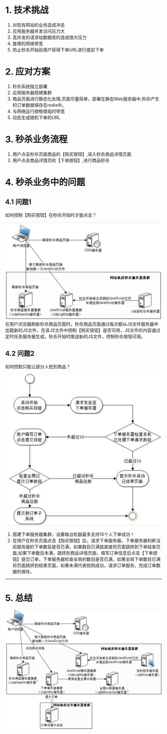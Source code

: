 # 1. 技术挑战
1. 对现有网站的业务造成冲击
2. 应用服务器并发访问压力大
3. 高并发的请求给数据库的造成很大压力
4. 陡增的网络带宽
5. 防止秒杀开始前用户获得下单URL进行提前下单

# 2. 应对方案
1. 秒杀系统独立部署
2. 应用服务器搭建集群
3. 商品页面进行静态化处理,页面尽量简单，部署在静态Web服务器中,秒杀产生的订单数据保存在redis中。
4. 与网络运行商租借临时带宽
5. 动态生成随机下单的URL

# 3. 秒杀业务流程

1. 用户点击秒杀页面商品的【购买按钮】,进入秒杀商品详情页面
2. 用户点击商品详情页的【下单按钮】,进行商品秒杀

# 4. 秒杀业务中的问题

## 4.1 问题1

如何控制【购买按钮】在秒杀开始时才能点击？

![image](./pic/控制购买按钮是否点击.jpg)
在用户浏览器刷新秒杀商品页面时，秒杀商品页面通过每次都从JS文件服务器中加载新的JS文件，在该JS文件中控制【购买按钮】是否可用，JS文件的内容通过定时任务服务器生成，秒杀开始时推送新的JS文件，控制秒杀按钮可用。

## 4.2 问题2

如何控制只能让部分人抢到商品？

![image](./pic/下单流程.jpg)

1. 搭建下单服务器集群，设置每台机器最多支持10个人下单成功！
2. 在用户在秒杀页面点击【购买按钮】后，请求下单服务器，下单服务器判断当前服务器的下单数目是否已满，如果数目已满就直接将页面跳转到下单结束页面,如果下单数目未满，跳转到商品详情页面，填写订单信息后点击【下单按钮】提交订单，下单服务器检查全局的数目是否已满，如果全局下单数目已满将页面跳转到结束页面，如果未满代表抢购成功，请求订单服务，完成订单数据的保存。
---
# 5. 总结

![image](./pic/秒杀架构图.jpg)


